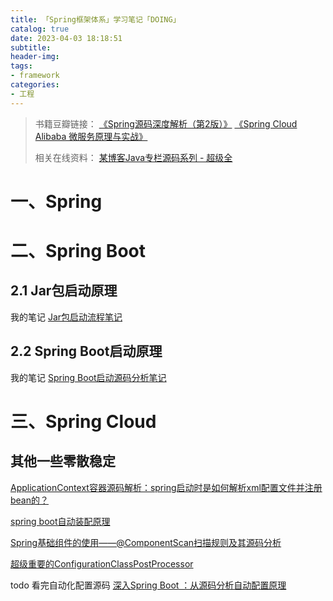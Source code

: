 ```yaml
---
title: 「Spring框架体系」学习笔记「DOING」
catalog: true
date: 2023-04-03 18:18:51
subtitle:
header-img:
tags:
- framework
categories:
- 工程
---
```


> 书籍豆瓣链接：
> [《Spring源码深度解析（第2版）》](https://book.douban.com/subject/30452948/)
> [《Spring Cloud Alibaba 微服务原理与实战》](https://book.douban.com/subject/35041576/)
> 
> 相关在线资料：
> [某博客Java专栏源码系列 - 超级全](https://blog.csdn.net/aqin1012/article/details/124325005)


# 一、Spring

# 二、Spring Boot

## 2.1 Jar包启动原理
我的笔记 [Jar包启动流程笔记](https://note.youdao.com/s/8fUuaOQp)

## 2.2 Spring Boot启动原理
我的笔记 [Spring Boot启动源码分析笔记](https://note.youdao.com/s/CFcCjew)

# 三、Spring Cloud



## 其他一些零散稳定

[ApplicationContext容器源码解析：spring启动时是如何解析xml配置文件并注册bean的？](https://zhuanlan.zhihu.com/p/358803204)

[spring boot自动装配原理](https://zhuanlan.zhihu.com/p/503007698)

[Spring基础组件的使用——@ComponentScan扫描规则及其源码分析](https://blog.csdn.net/qq_27610647/article/details/115704426)

[超级重要的ConfigurationClassPostProcessor](https://blog.csdn.net/aqin1012/article/details/126053792)

todo 看完自动化配置源码
[深入Spring Boot ：从源码分析自动配置原理](https://zhuanlan.zhihu.com/p/559705017)